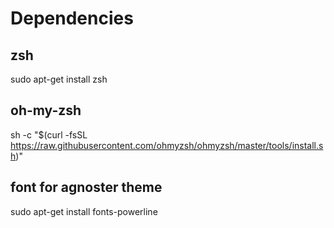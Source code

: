 # Dependencies

## zsh
sudo apt-get install zsh

## oh-my-zsh
sh -c "$(curl -fsSL https://raw.githubusercontent.com/ohmyzsh/ohmyzsh/master/tools/install.sh)"

## font for agnoster theme
sudo apt-get install fonts-powerline
